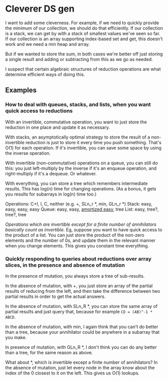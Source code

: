 # Cleverer DS gen

I want to add some cleverness. For example, if we need to quickly provide the minimum of our collection, we should do that efficiently. If our collection is a stack, we can get by with a stack of smallest values we've seen so far. If our collection is an array supporting index-based set and get, this doesn't work and we need a min heap and array.

But if we wanted to store the sum, in both cases we're better off just storing a single result and adding or subtracting from this as we go as needed.

I suspect that certain algebraic structures of reduction operations are what determine efficient ways of doing this.

## Examples

### How to deal with queues, stacks, and lists, when you want quick access to reductions

With an invertible, commutative operation, you want to just store the reduction in one place and update it as necessary.

With stacks, an asymptotically optimal strategy to store the result of a non-invertible reduction is just to store it every time you push something. That's O(1) for each operation. If it's invertible, you can save some space by using the inverse operation.

With invertible (non-commutative) operations on a queue, you can still do this: you just left-multiply by the inverse if it's an enqueue operation, and right-multiply if it's a dequeue. Or whatever.

With everything, you can store a tree which remembers intermediate results. This has log(n) time for changing operations. (As a bonus, it gets you results for subarrays in log(n) time too.)

Operations: C+I, I, C, neither (e.g. +, SLn_r *, min, GLn_r *)
Stack: easy, easy, easy, easy
Queue: easy, easy, [amortized easy](http://www.keithschwarz.com/interesting/code/?dir=min-queue), tree
List: easy, tree?, tree?, tree

*Operations which are invertible except for a finite number of annihilators basically count as invertible.* Eg, suppose you want to have quick access to the product of a list. You can just store the product of the non-zero elements and the number of 0s, and update them in the relevant manner when you change elements. This gives you constant time everything.

### Quickly responding to queries about reductions over array slices, in the presence and absence of mutation

In the presence of mutation, you always store a tree of sub-results.

In the absence of mutation, with +, you just store an array of the partial results of reducing from the left, and then take the difference between two partial results in order to get the actual answers.

In the absence of mutation, with SLn_R *, you can store the same array of partial results and just query that, because for example `CD = (AB)^-1 * ABCD`.

In the absence of mutation, with min, I again think that you can't do better than a tree, because your annihilator could be anywhere in a subarray that you make.

In presence of mutation, with GLn_R *, I don't think you can do any better than a tree, for the same reason as above.

What about *, which is invertible except a finite number of annihilators? In the absence of mutation, just let every node in the array know about the index of the 0 closest to it on the left. This gives us O(1) lookups.